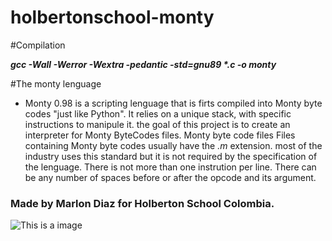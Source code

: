 # holbertonschool-monty

#Compilation

___gcc -Wall -Werror -Wextra -pedantic -std=gnu89 *.c -o monty___

#The monty lenguage

- Monty 0.98 is a scripting lenguage that is firts compiled into Monty byte codes "just like Python". It relies on a unique stack, with specific instructions to manipule it. the goal of this project is to create an interpreter for Monty ByteCodes files.
Monty byte code files Files containing Monty byte codes usually have the _.m_ extension. most of the industry uses this standard but it is not required by the specification of the lenguage.
There is not more than one instrution per line. There can be any number of spaces before or after the opcode and its argument.


### Made by Marlon Diaz for Holberton School Colombia.

![This is a image](https://myoctocat.com/assets/images/base-octocat.svg)

